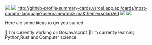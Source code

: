 ![](http://github-profile-summary-cards.vercel.app/api/cards/profile-details?username=tmizuma&theme=solarized)
![](http://github-profile-summary-cards.vercel.app/api/cards/repos-per-language?username=tmizuma&theme=solarized)
http://github-profile-summary-cards.vercel.app/api/cards/most-commit-language?username=tmizuma&theme=solarized
![](http://github-profile-summary-cards.vercel.app/api/cards/stats?username=tmizuma&theme=solarized)
![](http://github-profile-summary-cards.vercel.app/api/cards/productive-time?username=tmizuma&theme=solarized)

Here are some ideas to get you started:

🔭 I’m currently working on Go/Javascript
🌱 I’m currently learning Python,Rust and Computer science
